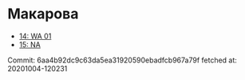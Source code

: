 # Макарова
- [14: WA 01](14.md)
- [15: NA](15.md)

Commit: 6aa4b92dc9c63da5ea31920590ebadfcb967a79f
 fetched at: 20201004-120231
